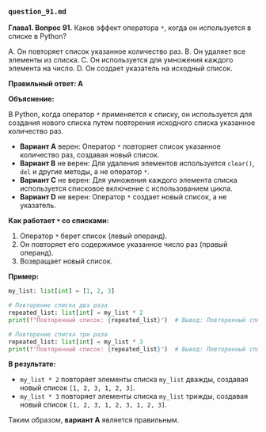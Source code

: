 ### `question_91.md`

**Глава1. Вопрос 91.** Каков эффект оператора `*`, когда он используется в списке в Python?

A. Он повторяет список указанное количество раз.
B. Он удаляет все элементы из списка.
C. Он используется для умножения каждого элемента на число.
D. Он создает указатель на исходный список.

**Правильный ответ: A**

**Объяснение:**

В Python, когда оператор `*` применяется к списку, он используется для создания нового списка путем повторения исходного списка указанное количество раз.

*   **Вариант A** верен: Оператор `*` повторяет список указанное количество раз, создавая новый список.
*   **Вариант B** не верен: Для удаления элементов используется `clear()`, `del` и другие методы, а не оператор `*`.
*   **Вариант C** не верен: Для умножения каждого элемента списка используется списковое включение с использованием цикла.
*   **Вариант D** не верен: Оператор `*` создает новый список, а не указатель.

**Как работает `*` со списками:**

1.  Оператор `*` берет список (левый операнд).
2.  Он повторяет его содержимое указанное число раз (правый операнд).
3.  Возвращает новый список.

**Пример:**

```python
my_list: list[int] = [1, 2, 3]

# Повторение списка два раза
repeated_list: list[int] = my_list * 2
print(f"Повторенный список: {repeated_list}")  # Вывод: Повторенный список: [1, 2, 3, 1, 2, 3]

# Повторение списка три раза
repeated_list: list[int] = my_list * 3
print(f"Повторенный список: {repeated_list}")  # Вывод: Повторенный список: [1, 2, 3, 1, 2, 3, 1, 2, 3]
```

**В результате:**

*   `my_list * 2` повторяет элементы списка `my_list` дважды, создавая новый список `[1, 2, 3, 1, 2, 3]`.
*   `my_list * 3` повторяет элементы списка `my_list` трижды, создавая новый список `[1, 2, 3, 1, 2, 3, 1, 2, 3]`.
   
Таким образом, **вариант A** является правильным.
